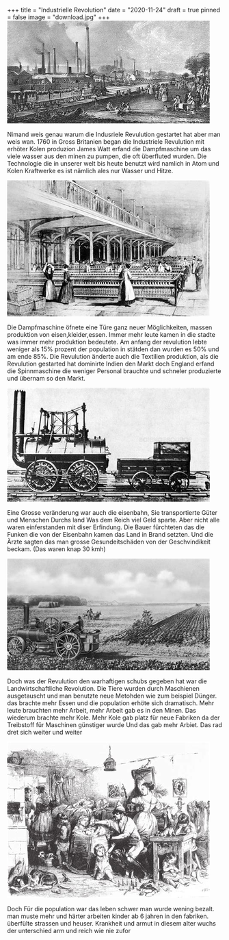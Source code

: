 +++
title = "Industrielle Revolution"
date = "2020-11-24"
draft = true
pinned = false
image = "download.jpg"
+++
![](download.jpg)

Nimand weis genau warum die Indusriele Revulution gestartet hat aber man weis wan. 1760 in Gross Britanien  began die Industriele Revulution mit erhöter Kolen produzion James Watt erfand die Dampfmaschine um das viele wasser aus den minen zu pumpen, die oft überfluted wurden. Die Technologie die in unserer welt bis heute benutzt wird namlich in Atom und Kolen Kraftwerke es ist nämlich ales nur Wasser und Hitze. 

![Eine Textilien Fabrick](download-11-.jpg)

Die Dampfmaschine öfnete eine Türe ganz neuer Möglichkeiten, massen produktion von eisen,kleider,essen. Immer mehr leute kamen in die stadte was immer mehr produktion bedeutete. Am anfang der revulution lebte weniger als 15% prozent der population in stätden dan wurden es 50% und am ende 85%. Die Revulution änderte auch die Textilien produktion, als die Revulution gestarted hat dominirte Indien den Markt doch England erfand die Spinnmaschine die weniger Personal brauchte und schneler produzierte und übernam so den Markt.

![Eine der ersten eisenbäne](download-61-.jpg)

Eine Grosse veränderung war auch die eisenbahn, Sie transportierte  Güter und Menschen Durchs land Was dem Reich viel Geld sparte. Aber nicht alle waren einferstanden mit diser Erfindung. Die Bauer fürchteten das die Funken die von der Eisenbahn kamen das Land in Brand setzten. Und die Ärzte sagten das man grosse Gesundeitschäden von der Geschvindikeit beckam. (Das waren knap 30 kmh) 

![E](download-1-.jpg)

Doch was der Revulution den warhaftigen schubs gegeben hat war die Landwirtschaftliche Revolution. Die Tiere wurden durch Maschienen ausgetauscht und man benutzte neue Metohden wie zum beispiel Dünger. das brachte mehr Essen und die population erhöte sich dramatisch. Mehr leute brauchten mehr Arbeit, mehr Arbeit gab es in den Minen. Das wiederum brachte mehr Kole. Mehr Kole gab platz für neue Fabriken da der Treibstoff für Maschinen günstiger wurde Und das gab mehr Arbiet. Das rad dret sich weiter und weiter 

![](download-2-.jpg)

Doch Für die population war das leben schwer man wurde wening bezalt. man muste mehr und härter arbeiten kinder ab 6 jahren in den fabriken. überfülte strassen und heuser. Krankheit und armut in diesem alter wuchs der unterschied arm und reich wie nie zufor